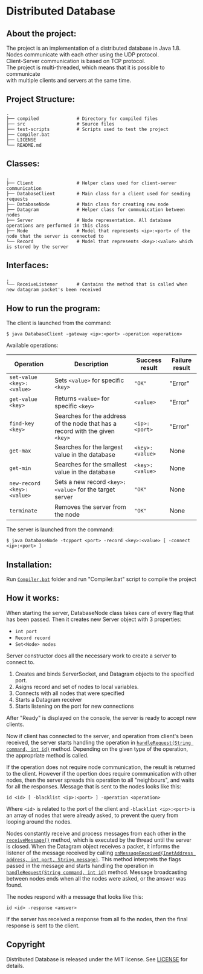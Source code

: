 # Distributed Database

## About the project:  
The project is an implementation of a distributed database in Java 1.8.  
Nodes communicate with each other using the UDP protocol.  
Client-Server communication is based on TCP protocol.  
The project is multi-threaded, which means that it is possible to communicate  
with multiple clients and servers at the same time.  

## Project Structure:
	.
    ├── compiled              # Directory for compiled files 
    ├── src                   # Source files
    ├── test-scripts          # Scripts used to test the project
    ├── Compiler.bat
    ├── LICENSE
    └── README.md

## Classes:
	.
    ├── Client                # Helper class used for client-server communication
    ├── DatabaseClient        # Main class for a client used for sending requests
    ├── DatabaseNode          # Main class for creating new node
    ├── Datagram              # Helper class for communication between nodes
    ├── Server                # Node representation. All database operations are performed in this class
    ├── Node                  # Model that represents <ip>:<port> of the node that the server is connected to
    └── Record                # Model that represents <key>:<value> which is stored by the server
    
## Interfaces:
	.
	└── ReceiveListener       # Contains the method that is called when new datagram packet's been received

## How to run the program:
The client is launched from the command:

	$ java DatabaseClient -gateway <ip>:<port> -operation <operation>

Available operations:

| Operation                  | Description                                                                   | Success result  | Failure result |
|----------------------------|-------------------------------------------------------------------------------|-----------------|----------------|
| `set-value <key>:<value>`  | Sets `<value>` for specific `<key>`                                           | `"OK"`          | "Error"        |
| `get-value <key>`          | Returns `<value>` for specific `<key>`                                        | `<value>`       | "Error"        |
| `find-key <key>`           | Searches for the address of the node that has a record with the given `<key>` | `<ip>:<port>`   | "Error"        |
| `get-max`                  | Searches for the largest value in the database                                | `<key>:<value>` | None           |
| `get-min`                  | Searches for the smallest value in the database                               | `<key>:<value>` | None           |
| `new-record <key>:<value>` | Sets a new record `<key>:<value>` for the target server                       | `"OK"`          | None           |
| `terminate`                | Removes the server from the node                                              | `"OK"`          | None           |

The server is launched from the command:

	$ java DatabaseNode -tcpport <port> -record <key>:<value> [ -connect <ip>:<port> ]

## Installation:
Run [`Compiler.bat`](https://github.com/MaksZawila/Distributed-Database/blob/main/Compiler.bat) folder and run "Compiler.bat" script to compile the project

## How it works:
When starting the server, DatabaseNode class takes care of every flag that has been passed.
Then it creates new Server object with 3 properties:

* `int port`
* `Record record`
* `Set<Node> nodes`

Server constructor does all the necessary work to create a server to connect to.

1. Creates and binds ServerSocket, and Datagram objects to the specified port.
2. Asigns record and set of nodes to local variables.
3. Connects with all nodes that were specified
4. Starts a Datagram receiver
5. Starts listening on the port for new connections
       
After "Ready" is displayed on the console, the server is ready to accept new clients.

Now if client has connected to the server, and operation from client's been received,
the server starts handling the operation in 
[`handleRequest(String command, int id)`](https://github.com/MaksZawila/Distributed-Database/blob/main/src/Server.java#L196) 
method. Depending on the given type of the operation, the appropriate method is called.
		
If the operation does not require node communication, the result is returned to the client.
However if the opertion does require communication with other nodes, then the server
spreads this operation to all "neighbours", and waits for all the responses.
Message that is sent to the nodes looks like this:

    id <id> [ -blacklist <ip>:<port> ] -operation <operation>

Where `<id>` is related to the port of the client and `-blacklist <ip>:<port>` is
an array of nodes that were already asked, to prevent the query from looping around
the nodes.
		
Nodes constantly receive and process messages from each other in the
[`receiveMessage()`](https://github.com/MaksZawila/Distributed-Database/blob/main/src/Datagram.java#L35)
method, which is executed by the thread until the server is closed.
When the Datagram object receives a packet, it informs the listener of the message received by calling
[`onMessageReceived(InetAddress address, int port, String message)`](https://github.com/MaksZawila/Distributed-Database/blob/1c53b75eac5e2396208559b87ee30ad53aa3659d/src/Server.java#L97). 
This method interprets the flags passed in the message and starts handling the operation in
[`handleRequest(String command, int id)`](https://github.com/MaksZawila/Distributed-Database/blob/main/src/Server.java#L196)
method. Message broadcasting between nodes ends when all the nodes were asked, or the answer
was found.

The nodes respond with a message that looks like this:

    id <id> -response <answer>
		
If the server has received a response from all fo the nodes, then the final response
is sent to the client.

## Copyright
Distributed Database is released under the MIT license. See [LICENSE](https://github.com/MaksZawila/Distributed-Database/blob/main/LICENSE) for details.